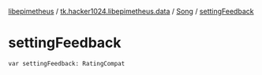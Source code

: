 [libepimetheus](../../index.md) / [tk.hacker1024.libepimetheus.data](../index.md) / [Song](index.md) / [settingFeedback](./setting-feedback.md)

# settingFeedback

`var settingFeedback: RatingCompat`